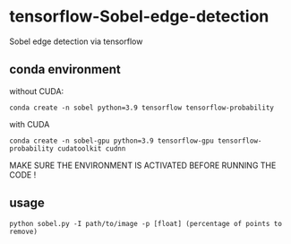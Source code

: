 # tensorflow-Sobel-edge-detection
Sobel edge detection via tensorflow

## conda environment

without CUDA:

    conda create -n sobel python=3.9 tensorflow tensorflow-probability

with CUDA

    conda create -n sobel-gpu python=3.9 tensorflow-gpu tensorflow-probability cudatoolkit cudnn

MAKE SURE THE ENVIRONMENT IS ACTIVATED BEFORE RUNNING THE CODE !

## usage

    python sobel.py -I path/to/image -p [float] (percentage of points to remove)
